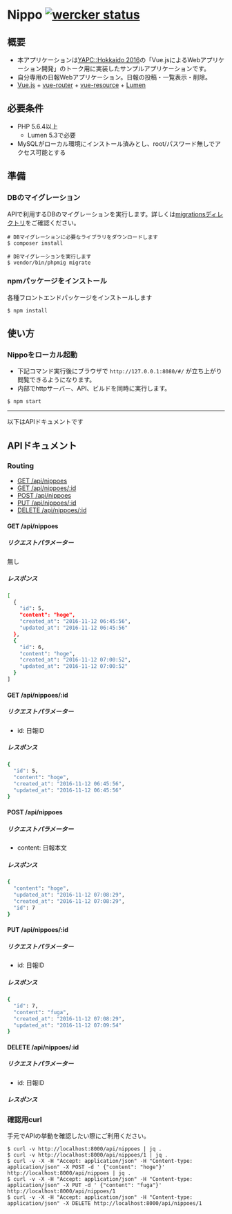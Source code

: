# Nippo [![wercker status](https://app.wercker.com/status/844ced4f65f2dfadc72f81c0532cd50d/s/master "wercker status")](https://app.wercker.com/project/byKey/844ced4f65f2dfadc72f81c0532cd50d)

## 概要
* 本アプリケーションは[YAPC::Hokkaido 2016](http://yapcjapan.org/2016hokkaido/)の「Vue.jsによるWebアプリケーション開発」のトーク用に実装したサンプルアプリケーションです。
* 自分専用の日報Webアプリケーション。日報の投稿・一覧表示・削除。
* [Vue.js](https://github.com/vuejs/vue) + [vue-router](https://github.com/vuejs/vue-router) + [vue-resource](https://github.com/pagekit/vue-resource) + [Lumen](https://lumen.laravel.com/)

## 必要条件
* PHP 5.6.4以上
  * Lumen 5.3で必要
* MySQLがローカル環境にインストール済みとし、root/パスワード無しでアクセス可能とする

## 準備
### DBのマイグレーション
APIで利用するDBのマイグレーションを実行します。詳しくは[migrationsディレクトリ](./migrations)をご確認ください。

```
# DBマイグレーションに必要なライブラリをダウンロードします
$ composer install

# DBマイグレーションを実行します
$ vendor/bin/phpmig migrate
```

### npmパッケージをインストール
各種フロントエンドパッケージをインストールします

```
$ npm install
```

## 使い方
### Nippoをローカル起動
* 下記コマンド実行後にブラウザで `http://127.0.0.1:8080/#/` が立ち上がり閲覧できるようになります。
* 内部でhttpサーバー、API、ビルドを同時に実行します。

```
$ npm start
```

---

以下はAPIドキュメントです

## APIドキュメント

### Routing
* [GET /api/nippoes](#get-apinippoes)
* [GET /api/nippoes/:id](#get-apinippoesid)
* [POST /api/nippoes](#post-apinippoes)
* [PUT /api/nippoes/:id](#put-apinippoesid)
* [DELETE /api/nippoes/:id](#delete-apinippoesid)

#### GET /api/nippoes
##### リクエストパラメーター
無し

##### レスポンス
```sh
[
  {
    "id": 5,
    "content": "hoge",
    "created_at": "2016-11-12 06:45:56",
    "updated_at": "2016-11-12 06:45:56"
  },
  {
    "id": 6,
    "content": "hoge",
    "created_at": "2016-11-12 07:00:52",
    "updated_at": "2016-11-12 07:00:52"
  }
]
```

#### GET /api/nippoes/:id
##### リクエストパラメーター
* id: 日報ID

##### レスポンス
```sh
{
  "id": 5,
  "content": "hoge",
  "created_at": "2016-11-12 06:45:56",
  "updated_at": "2016-11-12 06:45:56"
}
```

#### POST /api/nippoes
##### リクエストパラメーター
* content: 日報本文

##### レスポンス
```sh
{
  "content": "hoge",
  "updated_at": "2016-11-12 07:08:29",
  "created_at": "2016-11-12 07:08:29",
  "id": 7
}
```

####  PUT /api/nippoes/:id
##### リクエストパラメーター
* id: 日報ID

##### レスポンス
```sh
{
  "id": 7,
  "content": "fuga",
  "created_at": "2016-11-12 07:08:29",
  "updated_at": "2016-11-12 07:09:54"
}
```

####  DELETE /api/nippoes/:id
##### リクエストパラメーター
* id: 日報ID

##### レスポンス


### 確認用curl
手元でAPIの挙動を確認したい際にご利用ください。

```
$ curl -v http://localhost:8000/api/nippoes | jq .
$ curl -v http://localhost:8000/api/nippoes/1 | jq .
$ curl -v -X -H "Accept: application/json" -H "Content-type: application/json" -X POST -d ' {"content": "hoge"}' http://localhost:8000/api/nippoes | jq .
$ curl -v -X -H "Accept: application/json" -H "Content-type: application/json" -X PUT -d ' {"content": "fuga"}' http://localhost:8000/api/nippoes/1
$ curl -v -X -H "Accept: application/json" -H "Content-type: application/json" -X DELETE http://localhost:8000/api/nippoes/1
```
